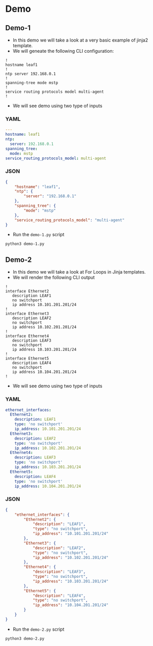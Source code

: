# Demo

## Demo-1

- In this demo we will take a look at a very basic example of jinja2 template.
- We will geneate the following CLI configuration:

```shell
!
hostname leaf1
!
ntp server 192.168.0.1
!
spanning-tree mode mstp
!
service routing protocols model multi-agent
!
```

- We will see demo using two type of inputs

### YAML

```yaml
---
hostname: leaf1
ntp:
  server: 192.168.0.1
spanning_tree:
  mode: mstp
service_routing_protocols_model: multi-agent
```

### JSON

```json
{
    "hostname": "leaf1",
    "ntp": {
        "server": "192.168.0.1"
    },
    "spanning_tree": {
        "mode": "mstp"
    },
    "service_routing_protocols_model": "multi-agent"
}
```

- Run the `demo-1.py` script

```shell
python3 demo-1.py
```

## Demo-2

- In this demo we will take a look at For Loops in Jinja templates.
- We will render the following CLI output

```shell
!
interface Ethernet2
   description LEAF1
   no switchport
   ip address 10.101.201.201/24
!
interface Ethernet3
   description LEAF2
   no switchport
   ip address 10.102.201.201/24
!
interface Ethernet4
   description LEAF3
   no switchport
   ip address 10.103.201.201/24
!
interface Ethernet5
   description LEAF4
   no switchport
   ip address 10.104.201.201/24
!
```

- We will see demo using two type of inputs

### YAML

```yaml
ethernet_interfaces:
  Ethernet2:
    description: LEAF1
    type: 'no switchport'
    ip_address: 10.101.201.201/24
  Ethernet3:
    description: LEAF2
    type: 'no switchport'
    ip_address: 10.102.201.201/24
  Ethernet4:
    description: LEAF3
    type: 'no switchport'
    ip_address: 10.103.201.201/24
  Ethernet5:
    description: LEAF4
    type: 'no switchport'
    ip_address: 10.104.201.201/24
```

### JSON

```json
{
    "ethernet_interfaces": {
        "Ethernet2": {
            "description": "LEAF1",
            "type": "no switchport",
            "ip_address": "10.101.201.201/24"
        },
        "Ethernet3": {
            "description": "LEAF2",
            "type": "no switchport",
            "ip_address": "10.102.201.201/24"
        },
        "Ethernet4": {
            "description": "LEAF3",
            "type": "no switchport",
            "ip_address": "10.103.201.201/24"
        },
        "Ethernet5": {
            "description": "LEAF4",
            "type": "no switchport",
            "ip_address": "10.104.201.201/24"
        }
    }
}
```

- Run the `demo-2.py` script

```shell
python3 demo-2.py
```
